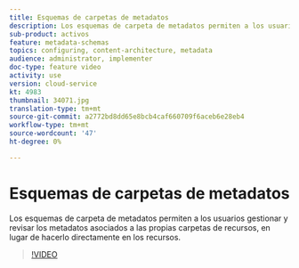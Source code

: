 ```yaml
---
title: Esquemas de carpetas de metadatos
description: Los esquemas de carpeta de metadatos permiten a los usuarios gestionar y revisar los metadatos asociados a las propias carpetas de recursos, en lugar de hacerlo directamente en los recursos.
sub-product: activos
feature: metadata-schemas
topics: configuring, content-architecture, metadata
audience: administrator, implementer
doc-type: feature video
activity: use
version: cloud-service
kt: 4983
thumbnail: 34071.jpg
translation-type: tm+mt
source-git-commit: a2772bd8dd65e8bcb4caf660709f6aceb6e28eb4
workflow-type: tm+mt
source-wordcount: '47'
ht-degree: 0%

---
```



# Esquemas de carpetas de metadatos

Los esquemas de carpeta de metadatos permiten a los usuarios gestionar y revisar los metadatos asociados a las propias carpetas de recursos, en lugar de hacerlo directamente en los recursos.

>[!VIDEO](https://video.tv.adobe.com/v/34071/?quality=12&learn=on&hidetitle=true)
